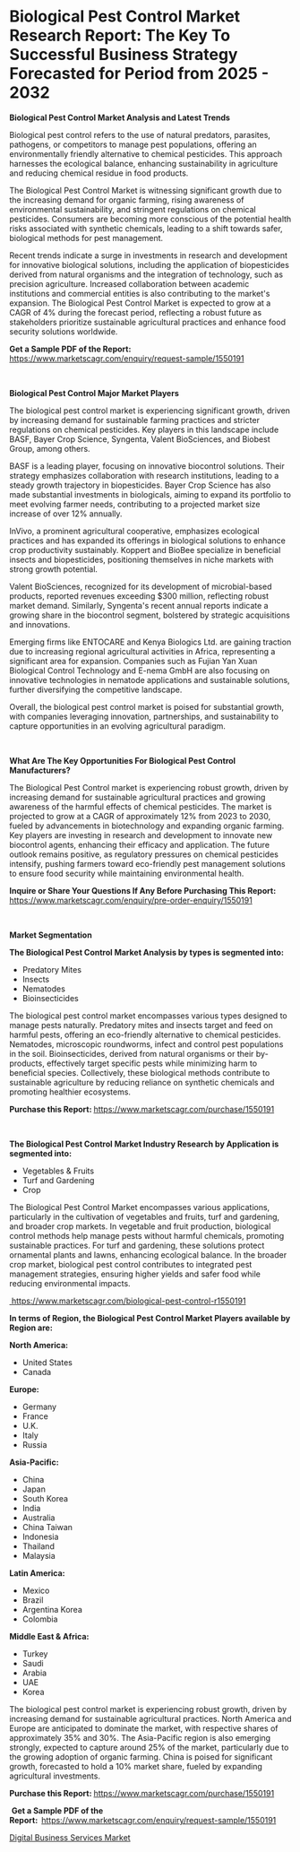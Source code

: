 <p><h1>Biological Pest Control Market Research Report: The Key To Successful Business Strategy Forecasted for Period from 2025 - 2032</h1></p><p><strong>Biological Pest Control Market Analysis and Latest Trends</strong></p>
<p><p>Biological pest control refers to the use of natural predators, parasites, pathogens, or competitors to manage pest populations, offering an environmentally friendly alternative to chemical pesticides. This approach harnesses the ecological balance, enhancing sustainability in agriculture and reducing chemical residue in food products.</p><p>The Biological Pest Control Market is witnessing significant growth due to the increasing demand for organic farming, rising awareness of environmental sustainability, and stringent regulations on chemical pesticides. Consumers are becoming more conscious of the potential health risks associated with synthetic chemicals, leading to a shift towards safer, biological methods for pest management.</p><p>Recent trends indicate a surge in investments in research and development for innovative biological solutions, including the application of biopesticides derived from natural organisms and the integration of technology, such as precision agriculture. Increased collaboration between academic institutions and commercial entities is also contributing to the market's expansion. The Biological Pest Control Market is expected to grow at a CAGR of 4% during the forecast period, reflecting a robust future as stakeholders prioritize sustainable agricultural practices and enhance food security solutions worldwide.</p></p>
<p><strong>Get a Sample PDF of the Report:&nbsp;</strong> <a href="https://www.marketscagr.com/enquiry/request-sample/1550191?utm_campaign=1901&utm_medium=2&utm_source=Github&utm_content=ia&utm_term=09032025&utm_id=biological-pest-control">https://www.marketscagr.com/enquiry/request-sample/1550191</a></p>
<p>&nbsp;</p>
<p><strong>Biological Pest Control Major Market Players</strong></p>
<p><p>The biological pest control market is experiencing significant growth, driven by increasing demand for sustainable farming practices and stricter regulations on chemical pesticides. Key players in this landscape include BASF, Bayer Crop Science, Syngenta, Valent BioSciences, and Biobest Group, among others. </p><p>BASF is a leading player, focusing on innovative biocontrol solutions. Their strategy emphasizes collaboration with research institutions, leading to a steady growth trajectory in biopesticides. Bayer Crop Science has also made substantial investments in biologicals, aiming to expand its portfolio to meet evolving farmer needs, contributing to a projected market size increase of over 12% annually.</p><p>InVivo, a prominent agricultural cooperative, emphasizes ecological practices and has expanded its offerings in biological solutions to enhance crop productivity sustainably. Koppert and BioBee specialize in beneficial insects and biopesticides, positioning themselves in niche markets with strong growth potential. </p><p>Valent BioSciences, recognized for its development of microbial-based products, reported revenues exceeding $300 million, reflecting robust market demand. Similarly, Syngenta's recent annual reports indicate a growing share in the biocontrol segment, bolstered by strategic acquisitions and innovations.</p><p>Emerging firms like ENTOCARE and Kenya Biologics Ltd. are gaining traction due to increasing regional agricultural activities in Africa, representing a significant area for expansion. Companies such as Fujian Yan Xuan Biological Control Technology and E-nema GmbH are also focusing on innovative technologies in nematode applications and sustainable solutions, further diversifying the competitive landscape.</p><p>Overall, the biological pest control market is poised for substantial growth, with companies leveraging innovation, partnerships, and sustainability to capture opportunities in an evolving agricultural paradigm.</p></p>
<p>&nbsp;</p>
<p><strong>What Are The Key Opportunities For Biological Pest Control Manufacturers?</strong></p>
<p><p>The Biological Pest Control market is experiencing robust growth, driven by increasing demand for sustainable agricultural practices and growing awareness of the harmful effects of chemical pesticides. The market is projected to grow at a CAGR of approximately 12% from 2023 to 2030, fueled by advancements in biotechnology and expanding organic farming. Key players are investing in research and development to innovate new biocontrol agents, enhancing their efficacy and application. The future outlook remains positive, as regulatory pressures on chemical pesticides intensify, pushing farmers toward eco-friendly pest management solutions to ensure food security while maintaining environmental health.</p></p>
<p><strong>Inquire or Share Your Questions If Any Before Purchasing This Report:</strong> <a href="https://www.marketscagr.com/enquiry/pre-order-enquiry/1550191?utm_campaign=1901&utm_medium=2&utm_source=Github&utm_content=ia&utm_term=09032025&utm_id=biological-pest-control">https://www.marketscagr.com/enquiry/pre-order-enquiry/1550191</a></p>
<p>&nbsp;</p>
<p><strong>Market Segmentation</strong></p>
<p><strong>The Biological Pest Control Market Analysis by types is segmented into:</strong></p>
<p><ul><li>Predatory Mites</li><li>Insects</li><li>Nematodes</li><li>Bioinsecticides</li></ul></p>
<p><p>The biological pest control market encompasses various types designed to manage pests naturally. Predatory mites and insects target and feed on harmful pests, offering an eco-friendly alternative to chemical pesticides. Nematodes, microscopic roundworms, infect and control pest populations in the soil. Bioinsecticides, derived from natural organisms or their by-products, effectively target specific pests while minimizing harm to beneficial species. Collectively, these biological methods contribute to sustainable agriculture by reducing reliance on synthetic chemicals and promoting healthier ecosystems.</p></p>
<p><strong>Purchase this Report:&nbsp;</strong><a href="https://www.marketscagr.com/purchase/1550191?utm_campaign=1901&utm_medium=2&utm_source=Github&utm_content=ia&utm_term=09032025&utm_id=biological-pest-control">https://www.marketscagr.com/purchase/1550191</a></p>
<p>&nbsp;</p>
<p><strong>The Biological Pest Control Market Industry Research by Application is segmented into:</strong></p>
<p><ul><li>Vegetables & Fruits</li><li>Turf and Gardening</li><li>Crop</li></ul></p>
<p><p>The Biological Pest Control Market encompasses various applications, particularly in the cultivation of vegetables and fruits, turf and gardening, and broader crop markets. In vegetable and fruit production, biological control methods help manage pests without harmful chemicals, promoting sustainable practices. For turf and gardening, these solutions protect ornamental plants and lawns, enhancing ecological balance. In the broader crop market, biological pest control contributes to integrated pest management strategies, ensuring higher yields and safer food while reducing environmental impacts.</p></p>
<p><a href="https://www.marketscagr.com/biological-pest-control-r1550191?utm_campaign=1901&utm_medium=2&utm_source=Github&utm_content=ia&utm_term=09032025&utm_id=biological-pest-control">&nbsp;https://www.marketscagr.com/biological-pest-control-r1550191</a></p>
<p><strong>In terms of Region, the Biological Pest Control Market Players available by Region are:</strong></p>
<p>
    <p> <strong> North America: </strong>
        <ul>
            <li>United States</li>
            <li>Canada</li>
        </ul>
        </p> 
    <p> <strong> Europe: </strong>
        <ul>
            <li>Germany</li>
            <li>France</li>
            <li>U.K.</li>
            <li>Italy</li>
            <li>Russia</li>
        </ul>
        </p> 
    <p> <strong> Asia-Pacific: </strong>
        <ul>
            <li>China</li>
            <li>Japan</li>
            <li>South Korea</li>
            <li>India</li>
            <li>Australia</li>
            <li>China Taiwan</li>
            <li>Indonesia</li>
            <li>Thailand</li>
            <li>Malaysia</li>
        </ul>
        </p> 
    <p> <strong> Latin America: </strong>
        <ul>
            <li>Mexico</li>
            <li>Brazil</li>
            <li>Argentina Korea</li>
            <li>Colombia</li>
        </ul>
        </p> 
    <p> <strong> Middle East & Africa: </strong>
        <ul>
            <li>Turkey</li>
            <li>Saudi</li>
            <li>Arabia</li>
            <li>UAE</li>
            <li>Korea</li>
        </ul>
    </p>
    </p>
<p><p>The biological pest control market is experiencing robust growth, driven by increasing demand for sustainable agricultural practices. North America and Europe are anticipated to dominate the market, with respective shares of approximately 35% and 30%. The Asia-Pacific region is also emerging strongly, expected to capture around 25% of the market, particularly due to the growing adoption of organic farming. China is poised for significant growth, forecasted to hold a 10% market share, fueled by expanding agricultural investments.</p></p>
<p><strong>Purchase this Report: </strong><a href="https://www.marketscagr.com/purchase/1550191?utm_campaign=1901&utm_medium=2&utm_source=Github&utm_content=ia&utm_term=09032025&utm_id=biological-pest-control">https://www.marketscagr.com/purchase/1550191</a></p>
<p>&nbsp;<strong>Get a Sample PDF of the Report:&nbsp;&nbsp;</strong><a href="https://www.marketscagr.com/enquiry/request-sample/1550191?utm_campaign=1901&utm_medium=2&utm_source=Github&utm_content=ia&utm_term=09032025&utm_id=biological-pest-control">https://www.marketscagr.com/enquiry/request-sample/1550191</a></p>
<p><strong></strong></p>
<p><p><a href="https://github.com/AKSHATREPORTPRIME/Market-Research-Report-List-7/blob/main/digital-business-services-market.md?utm_campaign=1901&utm_medium=2&utm_source=Github&utm_content=ia&utm_term=09032025&utm_id=biological-pest-control">Digital Business Services Market</a></p></p>